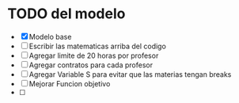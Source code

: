 # TODO del modelo

- [x] Modelo base
- [ ] Escribir las matematicas arriba del codigo
- [ ] Agregar limite de 20 horas por profesor
- [ ] Agregar contratos para cada profesor
- [ ] Agregar Variable S para evitar que las materias tengan breaks
- [ ] Mejorar Funcion objetivo
- [ ] 
